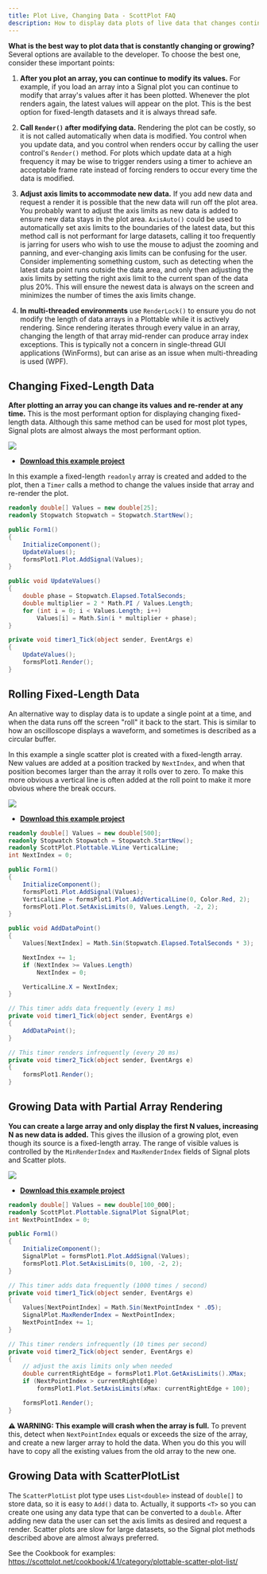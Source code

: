 ```yaml
---
title: Plot Live, Changing Data - ScottPlot FAQ
description: How to display data plots of live data that changes continuously.
---
```


**What is the best way to plot data that is constantly changing or growing?** Several options are available to the developer. To choose the best one, consider these important points:

1. **After you plot an array, you can continue to modify its values.** For example, if you load an array into a Signal plot you can continue to modify that array's values after it has been plotted. Whenever the plot renders again, the latest values will appear on the plot. This is the best option for fixed-length datasets and it is always thread safe.

2. **Call `Render()` after modifying data.** Rendering the plot can be costly, so it is not called automatically when data is modified. You control when you update data, and you control when renders occur by calling the user control's `Render()` method. For plots which update data at a high frequency it may be wise to trigger renders using a timer to achieve an acceptable frame rate instead of forcing renders to occur every time the data is modified.

3. **Adjust axis limits to accommodate new data.** If you add new data and request a render it is possible that the new data will run off the plot area. You probably want to adjust the axis limits as new data is added to ensure new data stays in the plot area. `AxisAuto()` could be used to automatically set axis limits to the boundaries of the latest data, but this method call is not performant for large datasets, calling it too frequently is jarring for users who wish to use the mouse to adjust the zooming and panning, and ever-changing axis limits can be confusing for the user. Consider implementing something custom, such as detecting when the latest data point runs outside the data area, and only then adjusting the axis limits by setting the right axis limit to the current span of the data plus 20%. This will ensure the newest data is always on the screen and minimizes the number of times the axis limits change.

4. **In multi-threaded environments** use `RenderLock()` to ensure you do not modify the length of data arrays in a Plottable while it is actively rendering. Since rendering iterates through every value in an array, changing the length of that array mid-render can produce array index exceptions. This is typically not a concern in single-thread GUI applications (WinForms), but can arise as an issue when multi-threading is used (WPF).

## Changing Fixed-Length Data

**After plotting an array you can change its values and re-render at any time.** This is the most performant option for displaying changing fixed-length data. Although this same method can be used for most plot types, Signal plots are almost always the most performant option.

<div class="text-center">

![](src/ChangingFixedSignal-WinForms/screenshot.gif)

</div>

* [**Download this example project**](https://github.com/ScottPlot/Website/tree/main/src/faq/live-data/src/ChangingFixedSignal-WinForms)

In this example a fixed-length `readonly` array is created and added to the plot, then a `Timer` calls a method to change the values inside that array and re-render the plot.

```cs
readonly double[] Values = new double[25];
readonly Stopwatch Stopwatch = Stopwatch.StartNew();

public Form1()
{
    InitializeComponent();
    UpdateValues();
    formsPlot1.Plot.AddSignal(Values);
}

public void UpdateValues()
{
    double phase = Stopwatch.Elapsed.TotalSeconds;
    double multiplier = 2 * Math.PI / Values.Length;
    for (int i = 0; i < Values.Length; i++)
        Values[i] = Math.Sin(i * multiplier + phase);
}

private void timer1_Tick(object sender, EventArgs e)
{
    UpdateValues();
    formsPlot1.Render();
}
```

## Rolling Fixed-Length Data

An alternative way to display data is to update a single point at a time, and when the data runs off the screen "roll" it back to the start. This is similar to how an oscilloscope displays a waveform, and sometimes is described as a circular buffer.

In this example a single scatter plot is created with a fixed-length array. New values are added at a position tracked by `NextIndex`, and when that position becomes larger than the array it rolls over to zero. To make this more obvious a vertical line is often added at the roll point to make it more obvious where the break occurs.

<div class="text-center">

![](src/RollFixedSignal-WinForms/screenshot.gif)

</div>

* [**Download this example project**](https://github.com/ScottPlot/Website/tree/main/src/faq/live-data/src/RollFixedSignal-WinForms)

```cs
readonly double[] Values = new double[500];
readonly Stopwatch Stopwatch = Stopwatch.StartNew();
readonly ScottPlot.Plottable.VLine VerticalLine;
int NextIndex = 0;

public Form1()
{
    InitializeComponent();
    formsPlot1.Plot.AddSignal(Values);
    VerticalLine = formsPlot1.Plot.AddVerticalLine(0, Color.Red, 2);
    formsPlot1.Plot.SetAxisLimits(0, Values.Length, -2, 2);
}

public void AddDataPoint()
{
    Values[NextIndex] = Math.Sin(Stopwatch.Elapsed.TotalSeconds * 3);

    NextIndex += 1;
    if (NextIndex >= Values.Length)
        NextIndex = 0;

    VerticalLine.X = NextIndex;
}

// This timer adds data frequently (every 1 ms)
private void timer1_Tick(object sender, EventArgs e)
{
    AddDataPoint();
}

// This timer renders infrequently (every 20 ms)
private void timer2_Tick(object sender, EventArgs e)
{
    formsPlot1.Render();
}
```

## Growing Data with Partial Array Rendering

**You can create a large array and only display the first N values, increasing N as new data is added.** This gives the illusion of a growing plot, even though its source is a fixed-length array. The range of visible values is controlled by the `MinRenderIndex` and `MaxRenderIndex` fields of Signal plots and Scatter plots.

<div class="text-center">

![](src/MaxRenderIndex-WinForms/screenshot.gif)

</div>

* [**Download this example project**](https://github.com/ScottPlot/Website/tree/main/src/faq/live-data/src/MaxRenderIndex-WinForms)

```cs
readonly double[] Values = new double[100_000];
readonly ScottPlot.Plottable.SignalPlot SignalPlot;
int NextPointIndex = 0;

public Form1()
{
    InitializeComponent();
    SignalPlot = formsPlot1.Plot.AddSignal(Values);
    formsPlot1.Plot.SetAxisLimits(0, 100, -2, 2);
}

// This timer adds data frequently (1000 times / second)
private void timer1_Tick(object sender, EventArgs e)
{
    Values[NextPointIndex] = Math.Sin(NextPointIndex * .05);
    SignalPlot.MaxRenderIndex = NextPointIndex;
    NextPointIndex += 1;
}

// This timer renders infrequently (10 times per second)
private void timer2_Tick(object sender, EventArgs e)
{
    // adjust the axis limits only when needed
    double currentRightEdge = formsPlot1.Plot.GetAxisLimits().XMax;
    if (NextPointIndex > currentRightEdge)
        formsPlot1.Plot.SetAxisLimits(xMax: currentRightEdge + 100);

    formsPlot1.Render();
}
```

**⚠️ WARNING: This example will crash when the array is full.** To prevent this, detect when `NextPointIndex` equals or exceeds the size of the array, and create a new larger array to hold the data. When you do this you will have to copy all the existing values from the old array to the new one.

## Growing Data with ScatterPlotList

The `ScatterPlotList` plot type uses `List<double>` instead of `double[]` to store data, so it is easy to `Add()` data to. Actually, it supports `<T>` so you can create one using any data type that can be converted to a `double`. After adding new data the user can set the axis limits as desired and request a render. Scatter plots are slow for large datasets, so the Signal plot methods described above are almost always preferred.

See the Cookbook for examples: https://scottplot.net/cookbook/4.1/category/plottable-scatter-plot-list/
